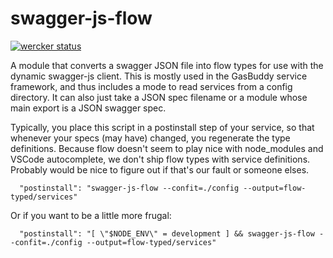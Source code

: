 swagger-js-flow
===============

[![wercker status](https://app.wercker.com/status/ec4cc823e7a4bc1a6662fac1f3ff6aaf/s/master "wercker status")](https://app.wercker.com/project/byKey/ec4cc823e7a4bc1a6662fac1f3ff6aaf)

A module that converts a swagger JSON file into flow types for use with the dynamic swagger-js client. This is mostly used in the GasBuddy service framework, and thus includes a mode to read services from a config directory. It can also just take a JSON spec filename or a module whose main export is a JSON swagger spec.

Typically, you place this script in a postinstall step of your service, so that whenever your specs (may have) changed, you regenerate the type definitions.
Because flow doesn't seem to play nice with node_modules and VSCode autocomplete, we don't ship flow types with service definitions. Probably would be nice to
figure out if that's our fault or someone elses.

```
  "postinstall": "swagger-js-flow --confit=./config --output=flow-typed/services"
```

Or if you want to be a little more frugal:

```
  "postinstall": "[ \"$NODE_ENV\" = development ] && swagger-js-flow --confit=./config --output=flow-typed/services"
```